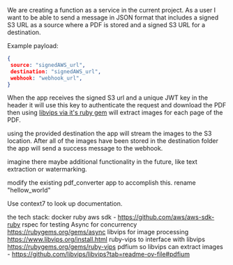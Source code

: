 We are creating a function as a service in the current project.
As a user I want to be able to send a message in JSON format
that includes a signed S3 URL as a source where a PDF is stored and a signed S3 URL for a destination.

Example payload:

```json
{
 source: "signedAWS_url",
 destination: "signedAWS_url",
 webhook: "webhook_url",
}
```

When the app receives the signed S3 url and a unique JWT key in the header
it will use this key to authenticate the request and download the PDF
then using [libvips via it's ruby gem](https://rubygems.org/gems/ruby-vips) will extract images for each page of the PDF.

using the provided destination the app will stream the images to the S3 location.
After all of the images have been stored in the destination folder the app
will send a success message to the webhook.

imagine there maybe additional functionality in the future, like text extraction or watermarking.

modify the existing pdf_converter app to accomplish this.
rename "hellow_world"

Use context7 to look up documentation.

the tech stack:
docker
ruby
aws sdk - https://github.com/aws/aws-sdk-ruby
rspec for testing
Async for concurrency https://rubygems.org/gems/async
libvips for image processing https://www.libvips.org/install.html
ruby-vips to interface with libvips https://rubygems.org/gems/ruby-vips
pdfium so libvips can extract images - https://github.com/libvips/libvips?tab=readme-ov-file#pdfium
